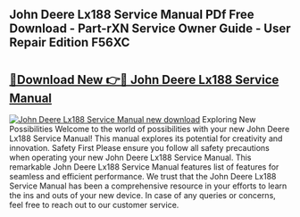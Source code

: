 ## John Deere Lx188 Service Manual PDf Free Download - Part-rXN Service Owner Guide - User Repair Edition F56XC

# <h2><a href="http://bc91223.oget.top/?id=John+Deere+Lx188+Service+Manual">🔗Download New 👉🔴 John Deere Lx188 Service Manual</a></h2>

[![John Deere Lx188 Service Manual new download](https://i.imgur.com/5g1atiW.png)](http://bc91223.oget.top/?id=John+Deere+Lx188+Service+Manual)
Exploring New Possibilities Welcome to the world of possibilities with your new John Deere Lx188 Service Manual! This manual explores its potential for creativity and innovation. Safety First Please ensure you follow all safety precautions when operating your new John Deere Lx188 Service Manual. This remarkable John Deere Lx188 Service Manual features list of features for seamless and efficient performance. We trust that the John Deere Lx188 Service Manual has been a comprehensive resource in your efforts to learn the ins and outs of your new device. In case of any queries or concerns, feel free to reach out to our customer service.
